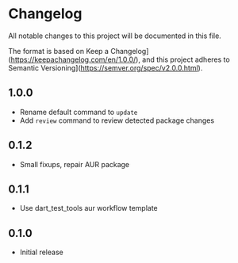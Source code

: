 # Changelog
All notable changes to this project will be documented in this file.

The format is based on Keep a Changelog](https://keepachangelog.com/en/1.0.0/),
and this project adheres to Semantic Versioning](https://semver.org/spec/v2.0.0.html).

## 1.0.0
- Rename default command to `update`
- Add `review` command to review detected package changes

## 0.1.2
- Small fixups, repair AUR package

## 0.1.1
- Use dart_test_tools aur workflow template

## 0.1.0
- Initial release
